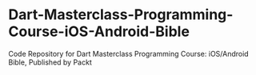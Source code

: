 # Dart-Masterclass-Programming-Course-iOS-Android-Bible
Code Repository for Dart Masterclass Programming Course: iOS/Android Bible, Published by Packt
